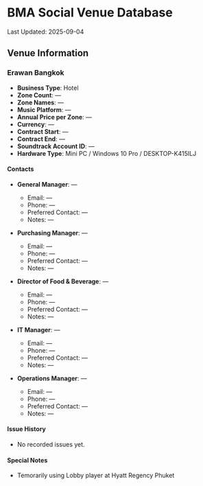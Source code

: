 # BMA Social Venue Database

Last Updated: 2025-09-04

## Venue Information

### Erawan Bangkok
- **Business Type**: Hotel
- **Zone Count**: —
- **Zone Names**: —
- **Music Platform**: —
- **Annual Price per Zone**: —
- **Currency**: —
- **Contract Start**: —
- **Contract End**: —
- **Soundtrack Account ID**: —
- **Hardware Type**: Mini PC / Windows 10 Pro / DESKTOP-K415ILJ

#### Contacts
- **General Manager**: —
  - Email: —
  - Phone: —
  - Preferred Contact: —
  - Notes: —

- **Purchasing Manager**: —
  - Email: —
  - Phone: —
  - Preferred Contact: —
  - Notes: —

- **Director of Food & Beverage**: —
  - Email: —
  - Phone: —
  - Preferred Contact: —
  - Notes: —

- **IT Manager**: —
  - Email: —
  - Phone: —
  - Preferred Contact: —
  - Notes: —

- **Operations Manager**: —
  - Email: —
  - Phone: —
  - Preferred Contact: —
  - Notes: —

#### Issue History
- No recorded issues yet.

#### Special Notes
- Temorarily using Lobby player at Hyatt Regency Phuket
